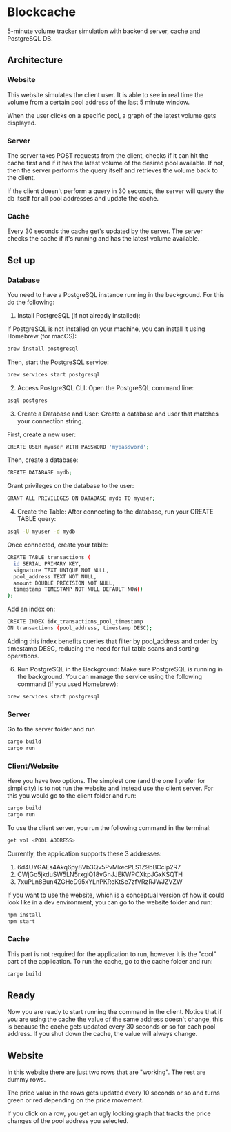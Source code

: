 
# Blockcache

5-minute volume tracker simulation with backend server, cache and PostgreSQL DB.

## Architecture

### Website

This website simulates the client user. It is able to see in real time the volume from a certain pool address of the last 5 minute window.

When the user clicks on a specific pool, a graph of the latest volume gets displayed.

### Server

The server takes POST requests from the client, checks if it can hit the cache first and if it has the latest volume of the desired pool available. If not, then the server performs the query itself and retrieves the volume back to the client.

If the client doesn't perform a query in 30 seconds, the server will query the db itself for all pool addresses and update the cache.

### Cache

Every 30 seconds the cache get's updated by the server. The server checks the cache if it's running and has the latest volume available.


## Set up

### Database

You need to have a PostgreSQL instance running in the background. For this do the following:

1. Install PostgreSQL (if not already installed):

If PostgreSQL is not installed on your machine, you can install it using Homebrew (for macOS):

```bash
brew install postgresql
```

Then, start the PostgreSQL service:

```bash
brew services start postgresql
```

2. Access PostgreSQL CLI:
Open the PostgreSQL command line:

```bash
psql postgres
```

3. Create a Database and User:
Create a database and user that matches your connection string.

First, create a new user:

```bash
CREATE USER myuser WITH PASSWORD 'mypassword';
```

Then, create a database:

```bash
CREATE DATABASE mydb;
```

Grant privileges on the database to the user:

```bash
GRANT ALL PRIVILEGES ON DATABASE mydb TO myuser;
```

4. Create the Table:
After connecting to the database, run your CREATE TABLE query:

```bash
psql -U myuser -d mydb
```

Once connected, create your table:

```bash
CREATE TABLE transactions (
  id SERIAL PRIMARY KEY,
  signature TEXT UNIQUE NOT NULL,
  pool_address TEXT NOT NULL,
  amount DOUBLE PRECISION NOT NULL,
  timestamp TIMESTAMP NOT NULL DEFAULT NOW()
);
```

Add an index on:

```bash
CREATE INDEX idx_transactions_pool_timestamp
ON transactions (pool_address, timestamp DESC);
```

Adding this index benefits queries that filter by pool_address and order by timestamp DESC, reducing the need for full table scans and sorting operations.

6. Run PostgreSQL in the Background:
Make sure PostgreSQL is running in the background. You can manage the service using the following command (if you used Homebrew):

```bash
brew services start postgresql
```

### Server
Go to the server folder and run

```bash
cargo build
cargo run
```

### Client/Website

Here you have two options. The simplest one (and the one I prefer for simplicity) is to not run the website and instead use the client server. For this you would go to the client folder and run:

```bash
cargo build
cargo run
```

To use the client server, you run the following command in the terminal:

```bash
get vol <POOL ADDRESS>
```

Currently, the application supports these 3 addresses:

1. 6d4UYGAEs4Akq6py8Vb3Qv5PvMkecPLS1Z9bBCcip2R7
2. CWjGo5jkduSW5LN5rxgiQ18vGnJJEKWPCXkpJGxKSQTH
3. 7xuPLn8Bun4ZGHeD95xYLnPKReKtSe7zfVRzRJWJZVZW


If you want to use the website, which is a conceptual version of how it could look like in a dev environment, you can go to the website folder and run:

```bash
npm install
npm start
```


### Cache

This part is not required for the application to run, however it is the "cool" part of the application. To run the cache, go to the cache folder and run:

```bash
cargo build
```

## Ready

Now you are ready to start running the <get vol> command in the client. Notice that if you are using the cache the value of the same address doesn't change, this is because the cache gets updated every 30 seconds or so for each pool address. If you shut down the cache, the value will always change.

## Website

In this website there are just two rows that are "working". The rest are dummy rows.

The price value in the rows gets updated every 10 seconds or so and turns green or red depending on the price movement. 

If you click on a row, you get an ugly looking graph that tracks the price changes of the pool address you selected.
